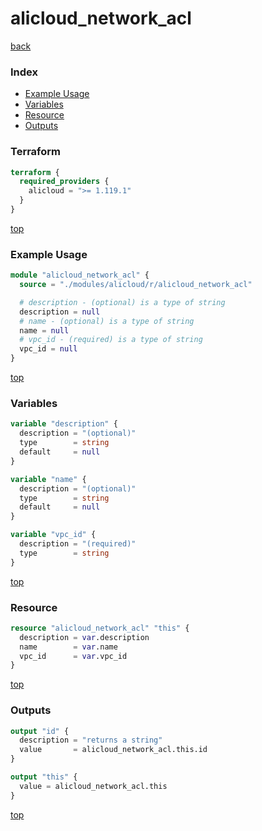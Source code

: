 # alicloud_network_acl

[back](../alicloud.md)

### Index

- [Example Usage](#example-usage)
- [Variables](#variables)
- [Resource](#resource)
- [Outputs](#outputs)

### Terraform

```terraform
terraform {
  required_providers {
    alicloud = ">= 1.119.1"
  }
}
```

[top](#index)

### Example Usage

```terraform
module "alicloud_network_acl" {
  source = "./modules/alicloud/r/alicloud_network_acl"

  # description - (optional) is a type of string
  description = null
  # name - (optional) is a type of string
  name = null
  # vpc_id - (required) is a type of string
  vpc_id = null
}
```

[top](#index)

### Variables

```terraform
variable "description" {
  description = "(optional)"
  type        = string
  default     = null
}

variable "name" {
  description = "(optional)"
  type        = string
  default     = null
}

variable "vpc_id" {
  description = "(required)"
  type        = string
}
```

[top](#index)

### Resource

```terraform
resource "alicloud_network_acl" "this" {
  description = var.description
  name        = var.name
  vpc_id      = var.vpc_id
}
```

[top](#index)

### Outputs

```terraform
output "id" {
  description = "returns a string"
  value       = alicloud_network_acl.this.id
}

output "this" {
  value = alicloud_network_acl.this
}
```

[top](#index)